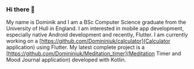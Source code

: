 ### Hi there 👋
My name is Dominik and I am a BSc Computer Science graduate from the University of Hull in England. I am interested in mobile app development, especially native Android development and recently, Flutter.
I am currently working on a [https://github.com/Domininiuk/calculator](Calculator application) using Flutter. My latest complete project is a [https://github.com/Domininiuk/Meditation_timer](Meditation Timer and Mood Journal application) developed with Kotlin.
<!--
**Domininiuk/Domininiuk** is a ✨ _special_ ✨ repository because its `README.md` (this file) appears on your GitHub profile.

Here are some ideas to get you started:

- 🔭 I’m currently working on ...
- 🌱 I’m currently learning ...
- 👯 I’m looking to collaborate on ...
- 🤔 I’m looking for help with ...
- 💬 Ask me about ...
- 📫 How to reach me: ...
- 😄 Pronouns: ...
- ⚡ Fun fact: ...
-->
